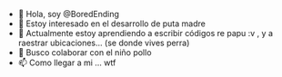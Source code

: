 - 👋 Hola, soy @BoredEnding
- 👀 Estoy interesado en el desarrollo de puta madre
- 🌱 Actualmente estoy aprendiendo a escribir códigos re papu :v , y a raestrar
  ubicaciones... (se donde vives perra)
- 💞️ Busco colaborar con el niño pollo
- 📫 Como llegar a mi ... wtf

<!---
inserte texto de farmeo
jaja estás leyendo una idiotez... detente... porfavor
